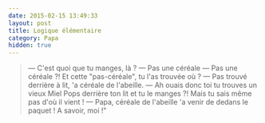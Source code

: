 ```yaml
---
date: 2015-02-15 13:49:33
layout: post
title: Logique élémentaire
category: Papa
hidden: true
---
```


> —  C'est quoi que tu manges, là ?
> —  Pas une céréale
> —  Pas une céréale ?! Et cette "pas-céréale", tu l'as trouvée où ?
> —  Pas trouvé derrière à lit, 'a céréale de l'abeille.
> —  Ah ouais donc toi tu trouves un vieux Miel Pops derrière ton lit et tu le manges ?! Mais tu sais même pas d'où il vient !
> —  Papa, céréale de l'abeille 'a venir de dedans le paquet ! A savoir, moi !"

